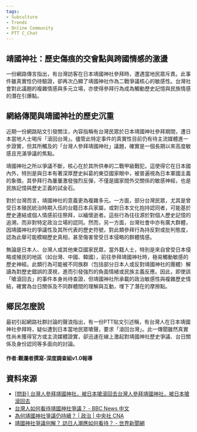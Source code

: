 ```yaml
---
tags:
- Subculture
- Trends
- Online Community
- PTT C_Chat
---
```


## 靖國神社：歷史傷痕的交會點與跨國情感的激盪

一份網路傳言指出，有台灣訪客在日本靖國神社參拜時，遭遇當地民眾斥責。此事件雖真實性仍待驗證，卻再次凸顯了靖國神社作為二戰爭議核心的敏感性。台灣社會對此議題的複雜情感與多元立場，亦使得參拜行為成為觸動歷史記憶與民族情感的潛在引爆點。

## 網絡傳聞與靖國神社的歷史沉重

近期一份網路貼文引發關注，內容指稱有台灣民眾於日本靖國神社參拜期間，遭日本當地人士喝斥「滾回台灣」。儘管此特定事件的真實性目前仍有待主流媒體進一步證實，但其所觸及的「台灣人參拜靖國神社」議題，確實是一個長期以來高度敏感且充滿爭議的焦點。

靖國神社之所以爭議不斷，核心在於其所供奉的二戰甲級戰犯，這使得它在日本國內外，特別是與日本有著深厚歷史糾葛的東亞國家眼中，被普遍視為日本軍國主義的象徵。其參拜行為屢屢激發強烈反彈，不僅是國家間外交關係的敏感神經，也是民族記憶與歷史正義的試金石。

對於台灣而言，靖國神社的意義更為複雜多元。一方面，部分台灣民眾，尤其是曾受日本殖民統治時期入伍的台籍日本兵家屬，或對日本文化抱持認同者，可能基於歷史連結或個人情感前往祭拜，以緬懷逝者。這些行為往往源於對個人歷史記憶的追溯，而非對特定政治立場的認同。然而，另一方面，台灣社會中亦有廣大群體，因靖國神社的爭議性及其所代表的歷史符號，對此類參拜行為持反對或批判態度，認為此舉可能模糊歷史真相，甚至傷害曾受日本侵略的群體情感。

無論是日本人、台灣人或其他東亞國家民眾，當外籍人士，特別是來自曾受日本侵略或殖民的地區（如台灣、中國、韓國），前往參拜靖國神社時，極易觸動敏感的歷史神經。此類行為可能被不同族群（包括部分日本人或反對靖國神社的團體）解讀為對歷史錯誤的漠視，進而引發強烈的負面情緒或民族主義反應。因此，即使該「嗆滾回去」的事件本身尚待查證，但靖國神社所承載的政治敏感性與複雜歷史情結，確實為台日關係及不同群體間的理解與互動，埋下了潛在的摩擦點。

## 鄉民怎麼說

最初引起網路社群討論的聲浪指出，有一份PTT貼文引述稱，有台灣人在日本靖國神社參拜時，疑似遭到日本當地民眾嗆聲，要求「滾回台灣」。此一傳聞雖然真實性尚未獲得官方或主流媒體證實，卻迅速在線上激起對靖國神社歷史爭議、台日關係及身份認同等多面向的討論。

#### 作者:觀瀾者撰寫-深度調查組v1.0報導

## 資料來源

- [[問卦] 台灣人參拜靖國神社，被日本嗆滾回去台灣人參拜靖國神社，被日本嗆滾回去](https://www.pttweb.cc/bbs/Gossiping/M.1759833267.A.3AC)
- [台灣人如何看待靖國神社爭議？ - BBC News 中文](https://www.bbc.com/zhongwen/trad/world-66512395)
- [為何靖國神社爭議仍持續？ | 政治 | 中央社 CNA](https://www.cna.com.tw/news/aipl/202308150244.aspx)
- [靖國神社爭議何解？ 訪日人潮應如何看待？ - 世界新聞網](https://www.worldjournal.com/wj/story/121281/7568112)